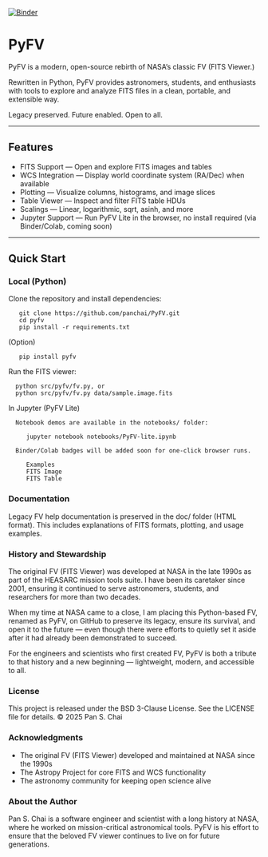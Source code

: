 [![Binder](https://mybinder.org/badge_logo.svg)](
  https://mybinder.org/v2/gh/panschai/PyFV/main?labpath=notebooks%2FPyFV-lite.ipynb
)

# PyFV

PyFV is a modern, open-source rebirth of NASA’s classic FV (FITS Viewer.)

Rewritten in Python, PyFV provides astronomers, students, and enthusiasts with tools to explore 
and analyze FITS files in a clean, portable, and extensible way.  

Legacy preserved. Future enabled. Open to all.

---

## Features

- FITS Support — Open and explore FITS images and tables
- WCS Integration — Display world coordinate system (RA/Dec) when available
- Plotting — Visualize columns, histograms, and image slices
- Table Viewer — Inspect and filter FITS table HDUs
- Scalings — Linear, logarithmic, sqrt, asinh, and more
- Jupyter Support — Run PyFV Lite in the browser, no install required (via Binder/Colab, coming soon)

---

## Quick Start

### Local (Python)
   Clone the repository and install dependencies:

       git clone https://github.com/panchai/PyFV.git
       cd pyfv 
       pip install -r requirements.txt

   (Option)

       pip install pyfv

   Run the FITS viewer:

      python src/pyfv/fv.py, or
      python src/pyfv/fv.py data/sample.image.fits

   In Jupyter (PyFV Lite)

      Notebook demos are available in the notebooks/ folder:

         jupyter notebook notebooks/PyFV-lite.ipynb

      Binder/Colab badges will be added soon for one-click browser runs.

         Examples
         FITS Image
         FITS Table

### Documentation

   Legacy FV help documentation is preserved in the doc/ folder (HTML format).  This includes explanations of FITS formats, plotting, and usage examples.

### History and Stewardship

The original FV (FITS Viewer) was developed at NASA in the late 1990s as part of the HEASARC mission tools suite. I have been its caretaker since 2001, ensuring it continued to serve astronomers, students, and researchers for more than two decades.

When my time at NASA came to a close, I am placing this Python-based FV, renamed as PyFV, on GitHub to preserve its legacy, ensure its survival, and open it to the future — even though there were efforts to quietly set it aside after it had already been demonstrated to succeed.

For the engineers and scientists who first created FV, PyFV is both a tribute to that history and a new beginning — lightweight, modern, and accessible to all.

### License

   This project is released under the BSD 3-Clause License.
   See the LICENSE file for details.
   © 2025 Pan S. Chai

### Acknowledgments

  - The original FV (FITS Viewer) developed and maintained at NASA since the 1990s
  - The Astropy Project for core FITS and WCS functionality
  - The astronomy community for keeping open science alive

### About the Author

  Pan S. Chai is a software engineer and scientist with a long history at NASA, where he worked on mission-critical astronomical tools. PyFV is his effort to ensure that the beloved FV viewer continues to live on for future generations.
